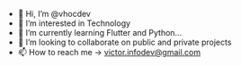 - 👋 Hi, I’m @vhocdev
- 👀 I’m interested in Technology
- 🌱 I’m currently learning Flutter and Python...
- 💞️ I’m looking to collaborate on public and private projects
- 📫 How to reach me
-> victor.infodev@gmail.com

<!---
vhocdev/vhocdev is a ✨ special ✨ repository because its `README.md` (this file) appears on your GitHub profile.
You can click the Preview link to take a look at your changes.
--->
